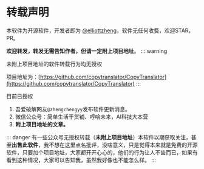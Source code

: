 # 转载声明
本软件为开源软件，开发者即为 [@elliottzheng](https://github.com/elliottzheng)，软件无任何收费，欢迎STAR，PR。

**欢迎转发，转发无需告知作者，但请一定附上项目地址**。
::: warning

未附上项目地址的软件转载行为均无授权

项目地址为：[https://github.com/copytranslator/CopyTranslator](https://github.com/copytranslator/CopyTranslator)
:::


目前已授权
1. 吾爱破解网友`@zhengchengyy`发布软件更新消息。
2. 微信公众号：简单生活干货铺、哼哈未来，AI科技大本营
3. **附上项目地址的文章。**

::: danger
有一些公众号无授权转载（**未附上项目地址**）本软件以期获取关注，甚至**出售此软件**，我不想在这里点名批评，没啥意义，只是觉得本来就是免费的开源软件，只要加个项目地址，大家都开开心心的，他们的行为让人不齿而已，如果有看到这种情况，大家可以告知我，虽然我好像也不能怎么样。
:::


